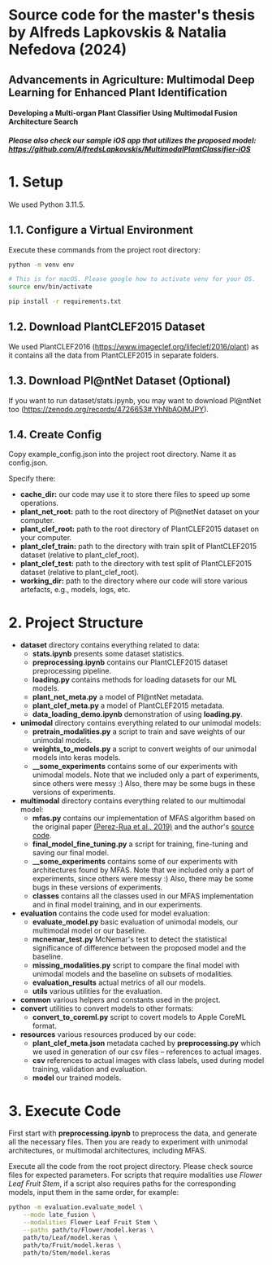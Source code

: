 # Source code for the master's thesis by Alfreds Lapkovskis & Natalia Nefedova (2024)

## Advancements in Agriculture: Multimodal Deep Learning for Enhanced Plant Identification
#### Developing a Multi-organ Plant Classifier Using Multimodal Fusion Architecture Search

##### Please also check our sample iOS app that utilizes the proposed model: https://github.com/AlfredsLapkovskis/MultimodalPlantClassifier-iOS

# 1. Setup

We used Python 3.11.5.

## 1.1. Configure a Virtual Environment

Execute these commands from the project root directory:
```zsh
python -m venv env

# This is for macOS. Please google how to activate venv for your OS.
source env/bin/activate

pip install -r requirements.txt
```

## 1.2. Download PlantCLEF2015 Dataset

We used PlantCLEF2016 (https://www.imageclef.org/lifeclef/2016/plant) as it contains all the data from PlantCLEF2015 in separate folders.

## 1.3. Download Pl@ntNet Dataset (Optional)

If you want to run dataset/stats.ipynb, you may want to download Pl@ntNet too (https://zenodo.org/records/4726653#.YhNbAOjMJPY).

## 1.4. Create Config

Copy example_config.json into the project root directory. Name it as config.json.

Specify there:

- **cache_dir:** our code may use it to store there files to speed up some operations.
- **plant_net_root:** path to the root directory of Pl@netNet dataset on your computer.
- **plant_clef_root:** path to the root directory of PlantCLEF2015 dataset on your computer.
- **plant_clef_train:** path to the directory with train split of PlantCLEF2015 dataset (relative to plant_clef_root).
- **plant_clef_test:** path to the directory with test split of PlantCLEF2015 dataset (relative to plant_clef_root).
- **working_dir:** path to the directory where our code will store various artefacts, e.g., models, logs, etc.

# 2. Project Structure

- **dataset** directory contains everything related to data:
    - **stats.ipynb** presents some dataset statistics.
    - **preprocessing.ipynb** contains our PlantCLEF2015 dataset preprocessing pipeline.
    - **loading.py** contains methods for loading datasets for our ML models.
    - **plant_net_meta.py** a model of Pl@ntNet metadata.
    - **plant_clef_meta.py** a model of PlantCLEF2015 metadata.
    - **data_loading_demo.ipynb** demonstration of using **loading.py**.
- **unimodal** directory contains everything related to our unimodal models:
    - **pretrain_modalities.py** a script to train and save weights of our unimodal models.
    - **weights_to_models.py** a script to convert weights of our unimodal models into keras models.
    - **__some_experiments** contains some of our experiments with unimodal models. Note that we included only a part of experiments, since others were messy :) Also, there may be some bugs in these versions of experiments.
- **multimodal** directory contains everything related to our multimodal model:
    - **mfas.py** contains our implementation of MFAS algorithm based on the original paper [(Perez-Rua et al., 2019)](https://www.researchgate.net/publication/338510163_MFAS_Multimodal_Fusion_Architecture_Search) and the author's [source code](https://github.com/jperezrua/mfas).
    - **final_model_fine_tuning.py** a script for training, fine-tuning and saving our final model.
    - **__some_experiments** contains some of our experiments with architectures found by MFAS. Note that we included only a part of experiments, since others were messy :) Also, there may be some bugs in these versions of experiments.
    - **classes** contains all the classes used in our MFAS implementation and in final model training, and in our experiments.
- **evaluation** contains the code used for model evaluation:
    - **evaluate_model.py** basic evaluation of unimodal models, our multimodal model or our baseline.
    - **mcnemar_test.py** McNemar's test to detect the statistical significance of difference between the proposed model and the baseline.
    - **missing_modalities.py** script to compare the final model with unimodal models and the baseline on subsets of modalities.
    - **evaluation_results** actual metrics of all our models.
    - **utils** various utilities for the evaluation.
- **common** various helpers and constants used in the project.
- **convert** utilities to convert models to other formats:
    - **convert_to_coreml.py** script to covert models to Apple CoreML format.
- **resources** various resources produced by our code:
    - **plant_clef_meta.json** metadata cached by **preprocessing.py** which we used in generation of our csv files – references to actual images.
    - **csv** references to actual images with class labels, used during model training, validation and evaluation.
    - **model** our trained models.

# 3. Execute Code

First start with **preprocessing.ipynb** to preprocess the data, and generate all the necessary files. Then you are ready to experiment with unimodal architectures, or multimodal architectures, including MFAS.

Execute all the code from the root project directory. Please check source files for expected parameters. For scripts that require modalities use _Flower Leaf Fruit Stem_, if a script also requires paths for the corresponding models, input them in the same order, for example:

```zsh
python -m evaluation.evaluate_model \
    --mode late_fusion \
    --modalities Flower Leaf Fruit Stem \
    --paths path/to/Flower/model.keras \
    path/to/Leaf/model.keras \
    path/to/Fruit/model.keras \
    path/to/Stem/model.keras
```
